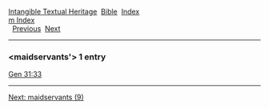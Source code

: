 [Intangible Textual Heritage](../../index)  [Bible](../index) 
[Index](index)   
[m Index](_m_)  
  [Previous](c07058)  [Next](c07060) 

------------------------------------------------------------------------

### &lt;maidservants'&gt; 1 entry

[Gen 31:33](../kjv/gen031.htm#033)  

------------------------------------------------------------------------

[Next: maidservants (9)](c07060)

